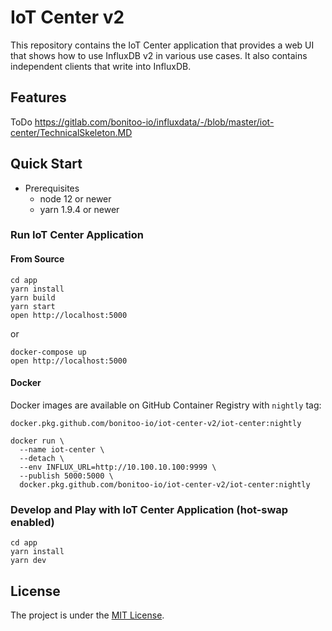 # IoT Center v2

This repository contains the IoT Center application that provides a web UI that shows how to use InfluxDB v2 in various use cases. 
It also contains independent clients that write into InfluxDB.

## Features

ToDo https://gitlab.com/bonitoo-io/influxdata/-/blob/master/iot-center/TechnicalSkeleton.MD

## Quick Start

* Prerequisites
   * node 12 or newer
   * yarn 1.9.4 or newer

### Run IoT Center Application

#### From Source
```
cd app
yarn install
yarn build
yarn start
open http://localhost:5000
```

or

```
docker-compose up
open http://localhost:5000
```

#### Docker

Docker images are available on GitHub Container Registry with `nightly` tag:

```
docker.pkg.github.com/bonitoo-io/iot-center-v2/iot-center:nightly

docker run \
  --name iot-center \
  --detach \
  --env INFLUX_URL=http://10.100.10.100:9999 \
  --publish 5000:5000 \
  docker.pkg.github.com/bonitoo-io/iot-center-v2/iot-center:nightly
```

### Develop and Play with IoT Center Application (hot-swap enabled)

```
cd app
yarn install
yarn dev
```

## License

The project is under the [MIT License](https://opensource.org/licenses/MIT).
